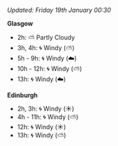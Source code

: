 *Updated: Friday 19th January 00:30*

**Glasgow**

* 2h: :partly_sunny: Partly Cloudy
* 3h, 4h: :cyclone: Windy (:partly_sunny:)
* 5h - 9h: :cyclone: Windy (:cloud:)
* 10h - 12h: :cyclone: Windy (:partly_sunny:)
* 13h: :cyclone: Windy (:cloud:)

**Edinburgh**

* 2h, 3h: :cyclone: Windy (:sunny:)
* 4h - 11h: :cyclone: Windy (:partly_sunny:)
* 12h: :cyclone: Windy (:sunny:)
* 13h: :cyclone: Windy (:partly_sunny:)
